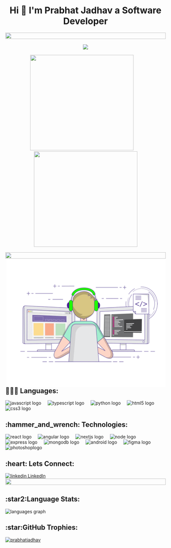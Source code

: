 <!-- Greetings Section Start -->
<h1 align="center">Hi 👋 I'm Prabhat Jadhav a Software Developer</h1>

<!--📏LINE-->
<img src="https://i.imgur.com/dBaSKWF.gif" height="20" width="100%">

<p align="center">
<img src="https://readme-typing-svg.herokuapp.com?font=Orbitron&size=40&color=%2379A500&height=67&duration=3000&center=true&lines=%F0%9F%85%B6%F0%9F%86%81%F0%9F%85%B4%F0%9F%85%B4%F0%9F%86%83%F0%9F%85%B8%F0%9F%85%BD%F0%9F%85%B6%F0%9F%86%82👋">

<!-- GIFs -->
<p align="center">
  <img src="https://tenor.com/view/messi-award-lionel-messi-waving-win-gif-5321471.gif" height="300" width="325">
   <img width="20" />
  <img src="https://tenor.com/view/neymar-joueur-brazilen-psg-paris-footballer-gif-12853707.gif" height="300" width="325">
</p>

<!-- Greetings Section End -->

<!--📏LINE-->
<img src="https://i.imgur.com/dBaSKWF.gif" height="20" width="100%">

<!-- Programming Details Section Start -->

<!-- Guy on computer GIF -->

<img align="right" height="400" width="500" src="https://raw.githubusercontent.com/mikonoid/mikonoid/main/images/gifs/coder3.gif" />
  
<!-- Languages Section -->
<div align="left">

<h2 align="left">👨🏻‍💻 Languages:</h2>
  
  <img title="JavaScript" src="https://cdn.jsdelivr.net/gh/devicons/devicon/icons/javascript/javascript-original.svg" height="30" alt="javascript logo"  />
  <img width="12" />
  <img  title="TypeScript" src="https://cdn.jsdelivr.net/gh/devicons/devicon/icons/typescript/typescript-original.svg" height="30" alt="typescript logo"  />
  <img width="12" />
  <img  title="Python" src="https://cdn.jsdelivr.net/gh/devicons/devicon@latest/icons/python/python-plain.svg" height="30" alt="python logo"  />
  <img width="12" />
  <img title="HTML" src="https://cdn.jsdelivr.net/gh/devicons/devicon/icons/html5/html5-original.svg" height="30" alt="html5 logo"  />
  <img width="12" />
  <img title="CSS" src="https://cdn.jsdelivr.net/gh/devicons/devicon/icons/css3/css3-original.svg" height="30" alt="css3 logo"  />

 
<h2 align="left">:hammer_and_wrench: Technologies:</h2>
  <img title="React" src="https://cdn.jsdelivr.net/gh/devicons/devicon/icons/react/react-original.svg" height="30" alt="react logo"  />
  <img width="12" />
  <img title="Angular" src="https://cdn.jsdelivr.net/gh/devicons/devicon@latest/icons/angularjs/angularjs-original.svg" height="30" alt="angular logo"  />
  <img width="12" />
  <img title="NextJS" src="https://cdn.jsdelivr.net/gh/devicons/devicon@latest/icons/nextjs/nextjs-original.svg" height="30" alt="nextjs logo"  />
  <img width="12" />
  <img title="NodeJS" src="https://cdn.jsdelivr.net/gh/devicons/devicon@latest/icons/nodejs/nodejs-original-wordmark.svg" height="30" alt="node logo"  />
  <img width="12" />
  <img title="ExpressJS" src="https://cdn.jsdelivr.net/gh/devicons/devicon@latest/icons/express/express-original-wordmark.svg" height="30" alt="express logo"  />
  <img width="12" />
  <img title="MongoDB" src="https://cdn.jsdelivr.net/gh/devicons/devicon@latest/icons/mongodb/mongodb-original-wordmark.svg" height="30" alt="mongodb logo"  />
  <img width="12" />
  <img title="Android" src="https://cdn.jsdelivr.net/gh/devicons/devicon@latest/icons/android/android-plain-wordmark.svg" height="30" alt="android logo"  />
  <img width="12" />
  <img title="Figma" src="https://cdn.jsdelivr.net/gh/devicons/devicon@latest/icons/figma/figma-original.svg" height="30" alt="figma logo"  />
  <img width="12" />
  <img title="PhotoShop" src="https://cdn.jsdelivr.net/gh/devicons/devicon@latest/icons/photoshop/photoshop-original.svg" height="30" alt="photoshoplogo"  />
  <img width="12" />
  

<h2 align="left">:heart: Lets Connect:</h2>
<a target="_blank" href="https://www.linkedin.com/in/prabhat-jadhav/" rel="nofollow noreferrer">
    <img src="https://i.sstatic.net/gVE0j.png" alt="linkedin"> 
  LinkedIn
</a>

</div>

<!-- Programming Details Section End -->

<!--📏LINE-->
<img src="https://i.imgur.com/dBaSKWF.gif" height="20" width="100%">


<h2 align="left">:star2:Language Stats:</h2>
<div align="left">
  
  <img  src="https://github-readme-stats.vercel.app/api/top-langs?username=PrabhatJadhav&locale=en&hide_title=false&layout=compact&card_width=320&langs_count=5&theme=dracula&hide_border=false" height="150" alt="languages graph"  />
</div>


<h2 align="left">:star:GitHub Trophies:</h2>

<p align="left"> <a href="https://github.com/ryo-ma/github-profile-trophy"><img src="https://github-profile-trophy.vercel.app/?username=prabhatjadhav" alt="prabhatjadhav" /></a> </p>








              
